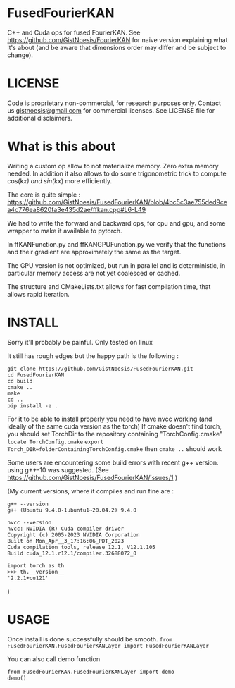 # FusedFourierKAN
C++ and Cuda ops for fused FourierKAN. See https://github.com/GistNoesis/FourierKAN for naive version explaining what it's about (and be aware that dimensions order may differ and be subject to change). 

# LICENSE
Code is proprietary non-commercial, for research purposes only. 
Contact us gistnoesis@gmail.com for commercial licenses.
See LICENSE file for additional disclaimers.

# What is this about
Writing a custom op allow to not materialize memory. Zero extra memory needed. In addition it also allows to do some trigonometric trick to compute cos(k*x) and sin(k*x) more efficiently.

The core is quite simple : 
https://github.com/GistNoesis/FusedFourierKAN/blob/4bc5c3ae755ded9cea4c776ea8620fa3e435d2ae/ffkan.cpp#L6-L49

We had to write the forward and backward ops, for cpu and gpu, and some wrapper to make it available to pytorch.

In ffKANFunction.py and ffKANGPUFunction.py we verify that the functions and their gradient are approximately the same as the target.

The GPU version is not optimized, but run in parallel and is deterministic, in particular memory access are not yet coalesced or cached.

The structure and CMakeLists.txt allows for fast compilation time, that allows rapid iteration.

# INSTALL
Sorry it'll probably be painful. Only tested on linux

It still has rough edges but the happy path is the following : 
```
git clone https://github.com/GistNoesis/FusedFourierKAN.git
cd FusedFourierKAN
cd build
cmake ..
make
cd ..
pip install -e .
```

For it to be able to install properly you need to have nvcc working (and ideally of the same cuda version as the torch)
If cmake doesn't find torch, you should set TorchDir to the repository containing "TorchConfig.cmake" 
```locate TorchConfig.cmake```
```export Torch_DIR=folderContainingTorchConfig.cmake```
then ```cmake ..``` should work

Some users are encountering some build errors with recent g++ version. using g++-10 was suggested. (See https://github.com/GistNoesis/FusedFourierKAN/issues/1 )

(My current versions, where it compiles and run fine are : 
```
g++ --version
g++ (Ubuntu 9.4.0-1ubuntu1~20.04.2) 9.4.0
```
```
nvcc --version
nvcc: NVIDIA (R) Cuda compiler driver
Copyright (c) 2005-2023 NVIDIA Corporation
Built on Mon_Apr__3_17:16:06_PDT_2023
Cuda compilation tools, release 12.1, V12.1.105
Build cuda_12.1.r12.1/compiler.32688072_0
```
```
import torch as th
>>> th.__version__
'2.2.1+cu121'
```
)

# USAGE

Once install is done successfully should be smooth.
```from FusedFourierKAN.FusedFourierKANLayer import FusedFourierKANLayer```

You can also call demo function
```
from FusedFourierKAN.FusedFourierKANLayer import demo
demo()
```



